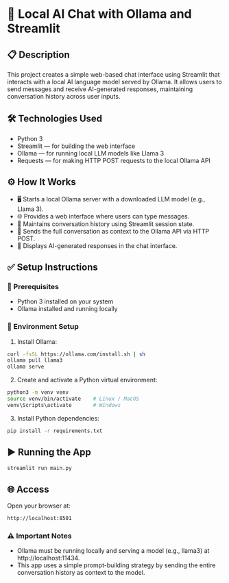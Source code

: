# 🚀 Local AI Chat with Ollama and Streamlit

## 📋 Description

This project creates a simple web-based chat interface using Streamlit that interacts with a local AI language model served by Ollama. It allows users to send messages and receive AI-generated responses, maintaining conversation history across user inputs.

## 🛠️ Technologies Used

- Python 3  
- Streamlit — for building the web interface  
- Ollama — for running local LLM models like Llama 3  
- Requests — for making HTTP POST requests to the local Ollama API  

## ⚙️ How It Works

- 🖥️ Starts a local Ollama server with a downloaded LLM model (e.g., Llama 3).  
- 🌐 Provides a web interface where users can type messages.  
- 🔁 Maintains conversation history using Streamlit session state.  
- 📡 Sends the full conversation as context to the Ollama API via HTTP POST.  
- 🤖 Displays AI-generated responses in the chat interface.

## ✅ Setup Instructions

### 📌 Prerequisites

- Python 3 installed on your system  
- Ollama installed and running locally  

### 🧱 Environment Setup

1. Install Ollama:

```bash
curl -fsSL https://ollama.com/install.sh | sh
ollama pull llama3
ollama serve
```

2. Create and activate a Python virtual environment:
```bash
python3 -m venv venv
source venv/bin/activate    # Linux / MacOS
venv\Scripts\activate       # Windows
```

3. Install Python dependencies:
```bash
pip install -r requirements.txt
```

## ▶️ Running the App
```bash
streamlit run main.py
```

## 🌐 Access

Open your browser at:
```bash
http://localhost:8501
```

### ⚠️ Important Notes

- Ollama must be running locally and serving a model (e.g., llama3) at http://localhost:11434.
- This app uses a simple prompt-building strategy by sending the entire conversation history as context to the model.